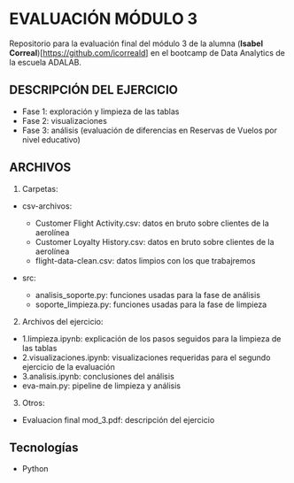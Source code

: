# EVALUACIÓN MÓDULO 3
Repositorio para la evaluación final del módulo 3 de la alumna (**Isabel Correal**)[https://github.com/icorreald] en el bootcamp de Data Analytics de la escuela ADALAB.

## DESCRIPCIÓN DEL EJERCICIO
- Fase 1: exploración y limpieza de las tablas
- Fase 2: visualizaciones
- Fase 3: análisis (evaluación de diferencias en Reservas de Vuelos por nivel educativo)

## ARCHIVOS
1. Carpetas:
- csv-archivos: 
    - Customer Flight Activity.csv: datos en bruto sobre clientes de la aerolínea 
    - Customer Loyalty History.csv: datos en bruto sobre clientes de la aerolínea
    - flight-data-clean.csv: datos limpios con los que trabajremos

- src: 
    - analisis_soporte.py: funciones usadas para la fase de análisis
    - soporte_limpieza.py: funciones usadas para la fase de limpieza

2. Archivos del ejercicio:
- 1.limpieza.ipynb: explicación de los pasos seguidos para la limpieza de las tablas
- 2.visualizaciones.ipynb: visualizaciones requeridas para el segundo ejercicio de la evaluación
- 3.analisis.ipynb: conclusiones del análisis
- eva-main.py: pipeline de limpieza y análisis

3. Otros:
- Evaluacion final mod_3.pdf: descripción del ejercicio

## Tecnologías
- Python
